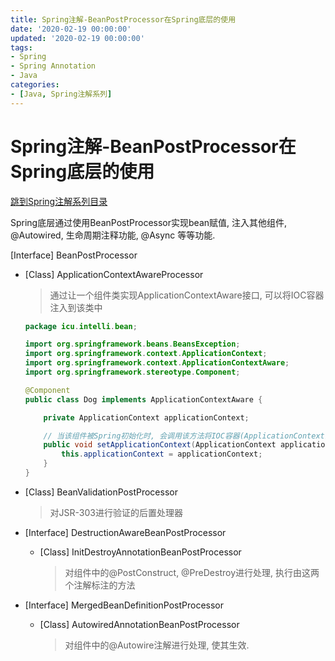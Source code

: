 ```yaml
---
title: Spring注解-BeanPostProcessor在Spring底层的使用
date: '2020-02-19 00:00:00'
updated: '2020-02-19 00:00:00'
tags:
- Spring
- Spring Annotation
- Java
categories:
- [Java, Spring注解系列]
---
```

# Spring注解-BeanPostProcessor在Spring底层的使用

[跳到Spring注解系列目录](spring-anno-table.md)

Spring底层通过使用BeanPostProcessor实现bean赋值, 注入其他组件, @Autowired, 生命周期注释功能, @Async 等等功能.

[Interface] BeanPostProcessor

- [Class] ApplicationContextAwareProcessor

  > 通过让一个组件类实现ApplicationContextAware接口, 可以将IOC容器注入到该类中

  ```java
  package icu.intelli.bean;
  
  import org.springframework.beans.BeansException;
  import org.springframework.context.ApplicationContext;
  import org.springframework.context.ApplicationContextAware;
  import org.springframework.stereotype.Component;
  
  @Component
  public class Dog implements ApplicationContextAware {
  
      private ApplicationContext applicationContext;
  
      // 当该组件被Spring初始化时, 会调用该方法将IOC容器(ApplicationContext)注入到该类中
      public void setApplicationContext(ApplicationContext applicationContext) throws BeansException {
          this.applicationContext = applicationContext;
      }
  }
  ```

- [Class] BeanValidationPostProcessor

  > 对JSR-303进行验证的后置处理器

- [Interface] DestructionAwareBeanPostProcessor

  - [Class] InitDestroyAnnotationBeanPostProcessor

    > 对组件中的@PostConstruct, @PreDestroy进行处理, 执行由这两个注解标注的方法

- [Interface] MergedBeanDefinitionPostProcessor

  - [Class] AutowiredAnnotationBeanPostProcessor

    > 对组件中的@Autowire注解进行处理, 使其生效.

